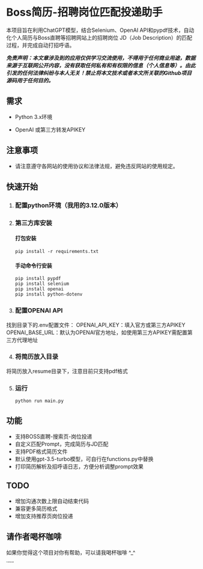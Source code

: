 # Boss简历-招聘岗位匹配投递助手

本项目旨在利用ChatGPT模型，结合Selenium、OpenAI API和pypdf技术，自动化个人简历与Boss直聘等招聘网站上的招聘岗位 JD（Job Description）的匹配过程，并完成自动打招呼语。

***免责声明：本文章涉及到的应用仅供学习交流使用，不得用于任何商业用途，数据来源于互联网公开内容，没有获取任何私有和有权限的信息（个人信息等）。由此引发的任何法律纠纷与本人无关！禁止将本文技术或者本文所关联的Github项目源码用于任何目的。***

## 需求

- Python 3.x环境

- OpenAI 或第三方转发APIKEY

## 注意事项

  - 请注意遵守各网站的使用协议和法律法规，避免违反网站的使用规定。

## 快速开始

1. ### 配置python环境（我用的3.12.0版本）

2. ### 第三方库安装

   #### 打包安装

   ```
   pip install -r requirements.txt
   ```

   #### 手动命令行安装

   ```
   pip install pypdf
   pip install selenium
   pip install openai
   pip install python-dotenv
   ```
3. ### 配置OPENAI API
找到目录下的.env配置文件：
OPENAI_API_KEY：填入官方或第三方APIKEY
OPENAI_BASE_URL：默认为OPENAI官方地址，如使用第三方APIKEY需配置第三方代理地址

4. ### 将简历放入目录
将简历放入resume目录下，注意目前只支持pdf格式

5. ### 运行

    ```
    python run main.py
    ```

## 功能
- 支持BOSS直聘-搜索页-岗位投递
- 自定义匹配Prompt，完成简历与JD匹配
- 支持PDF格式简历文件
- 默认使用gpt-3.5-turbo模型，可自行在functions.py中替换
- 打印简历解析及招呼语日志，方便分析调整prompt效果

## TODO
- 增加沟通次数上限自动结束代码
- 兼容更多简历格式
- 增加支持推荐页岗位投递

## 请作者喝杯咖啡

如果你觉得这个项目对你有帮助，可以请我喝杯咖啡 ^_^

<img src="https://mybucket-1308772293.cos.ap-guangzhou.myqcloud.com/picture/202404141649095.jpg" alt="请我喝杯咖啡" style="zoom:20%;" />



